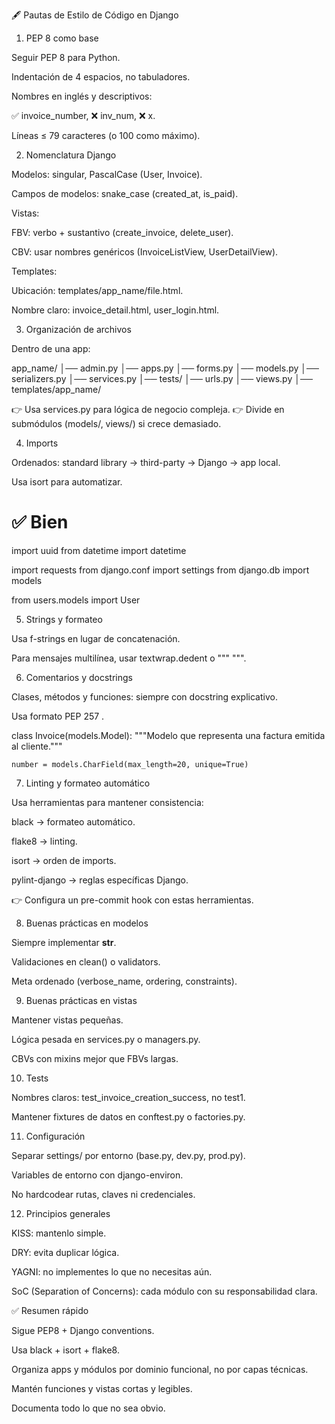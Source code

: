 🖋️ Pautas de Estilo de Código en Django
1. PEP 8 como base

Seguir PEP 8
 para Python.

Indentación de 4 espacios, no tabuladores.

Nombres en inglés y descriptivos:

✅ invoice_number, ❌ inv_num, ❌ x.

Líneas ≤ 79 caracteres (o 100 como máximo).

2. Nomenclatura Django

Modelos: singular, PascalCase (User, Invoice).

Campos de modelos: snake_case (created_at, is_paid).

Vistas:

FBV: verbo + sustantivo (create_invoice, delete_user).

CBV: usar nombres genéricos (InvoiceListView, UserDetailView).

Templates:

Ubicación: templates/app_name/file.html.

Nombre claro: invoice_detail.html, user_login.html.

3. Organización de archivos

Dentro de una app:

app_name/
│── admin.py
│── apps.py
│── forms.py
│── models.py
│── serializers.py
│── services.py
│── tests/
│── urls.py
│── views.py
│── templates/app_name/


👉 Usa services.py para lógica de negocio compleja.
👉 Divide en submódulos (models/, views/) si crece demasiado.

4. Imports

Ordenados: standard library → third-party → Django → app local.

Usa isort para automatizar.

# ✅ Bien
import uuid
from datetime import datetime

import requests
from django.conf import settings
from django.db import models

from users.models import User

5. Strings y formateo

Usa f-strings en lugar de concatenación.

Para mensajes multilínea, usar textwrap.dedent o """ """.

6. Comentarios y docstrings

Clases, métodos y funciones: siempre con docstring explicativo.

Usa formato PEP 257
.

class Invoice(models.Model):
    """Modelo que representa una factura emitida al cliente."""

    number = models.CharField(max_length=20, unique=True)

7. Linting y formateo automático

Usa herramientas para mantener consistencia:

black → formateo automático.

flake8 → linting.

isort → orden de imports.

pylint-django → reglas específicas Django.

👉 Configura un pre-commit hook con estas herramientas.

8. Buenas prácticas en modelos

Siempre implementar __str__.

Validaciones en clean() o validators.

Meta ordenado (verbose_name, ordering, constraints).

9. Buenas prácticas en vistas

Mantener vistas pequeñas.

Lógica pesada en services.py o managers.py.

CBVs con mixins mejor que FBVs largas.

10. Tests

Nombres claros: test_invoice_creation_success, no test1.

Mantener fixtures de datos en conftest.py o factories.py.

11. Configuración

Separar settings/ por entorno (base.py, dev.py, prod.py).

Variables de entorno con django-environ.

No hardcodear rutas, claves ni credenciales.

12. Principios generales

KISS: mantenlo simple.

DRY: evita duplicar lógica.

YAGNI: no implementes lo que no necesitas aún.

SoC (Separation of Concerns): cada módulo con su responsabilidad clara.

✅ Resumen rápido

Sigue PEP8 + Django conventions.

Usa black + isort + flake8.

Organiza apps y módulos por dominio funcional, no por capas técnicas.

Mantén funciones y vistas cortas y legibles.

Documenta todo lo que no sea obvio.
